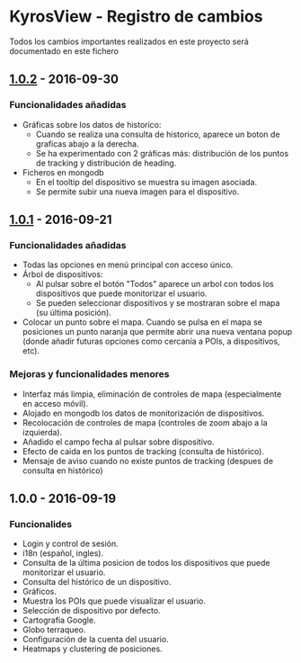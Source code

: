 # KyrosView - Registro de cambios
Todos los cambios importantes realizados en este proyecto será documentado en este fichero

## [1.0.2] - 2016-09-30
### Funcionalidades añadidas
- Gráficas sobre los datos de historico:
	- Cuando se realiza una consulta de historico, aparece un boton de graficas abajo a la derecha.
	- Se ha experimentado con 2 gráficas más: distribución de los puntos de tracking y distribución de heading.
- Ficheros en mongodb
	- En el tooltip del dispositivo se muestra su imagen asociada.
	- Se permite subir una nueva imagen para el dispositivo.

## [1.0.1] - 2016-09-21
### Funcionalidades añadidas
- Todas las opciones en menú principal con acceso único.
- Árbol de dispositivos:
	- Al pulsar sobre el botón "Todos" aparece un arbol con todos los dispositivos que puede monitorizar el usuario. 
	- Se pueden seleccionar dispositivos y se mostraran sobre el mapa (su última posición).
- Colocar un punto sobre el mapa. Cuando se pulsa en el mapa se posiciones un punto naranja que permite abrir una nueva ventana popup (donde añadir futuras opciones como cercanía a POIs, a dispositivos, etc).

### Mejoras y funcionalidades menores
- Interfaz más limpia, eliminación de controles de mapa (especialmente en acceso móvil).
- Alojado en mongodb los datos de monitorización de dispositivos.
- Recolocación de controles de mapa (controles de zoom abajo a la izquierda).
- Añadido el campo fecha al pulsar sobre dispositivo.
- Efecto de caida en los puntos de tracking (consulta de histórico).
- Mensaje de aviso cuando no existe puntos de tracking (despues de consulta en histórico)

## 1.0.0 - 2016-09-19
### Funcionalides
- Login y control de sesión.
- i18n (español, ingles).
- Consulta de la última posicion de todos los dispositivos que puede monitorizar el usuario.
- Consulta del histórico de un dispositivo.
- Gráficos.
- Muestra los POIs que puede visualizar el usuario.
- Selección de dispositivo por defecto.
- Cartografía Google.
- Globo terraqueo.
- Configuración de la cuenta del usuario.
- Heatmaps y clustering de posiciones.

[1.0.2]: http://viewpre.kyroslbs.com/
[1.0.1]: http://view.kyroslbs.com/